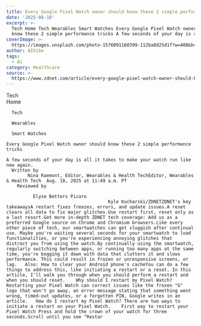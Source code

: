 ```yaml
---
title: Every Google Pixel Watch owner should know these 2 simple performance tricks
date: '2025-08-18'
excerpt: >-
  Tech Home Tech Wearables Smart Watches Every Google Pixel Watch owner should
  know these 2 simple performance tricks A few seconds of your day is all i...
coverImage: >-
  https://images.unsplash.com/photo-1576091160399-112ba8d25d1f?w=400&h=200&fit=crop&auto=format
author: AIVibe
tags:
  - Ai
category: Healthcare
source: >-
  https://www.zdnet.com/article/every-google-pixel-watch-owner-should-know-these-2-simple-performance-tricks/
---
```

Tech      
      Home
    
      Tech
    
      Wearables
    
      Smart Watches
       
    Every Google Pixel Watch owner should know these 2 simple performance tricks
     
    A few seconds of your day is all it takes to make your watch run like new again.
      Written by 
            Nina Raemont, Editor, Wearables & Health TechEditor, Wearables & Health Tech  Aug. 18, 2025 at 11:49 a.m. PT 
        Reviewed by
        
              Elyse Betters Picaro
                                          Kyle Kucharski/ZDNETZDNET's key takeawaysA restart fixes freezes, errors, and update issues.A reset clears all data to fix major glitches.Use restart first, reset only as a last resort.Get more in-depth ZDNET tech coverage: Add us as a preferred Google source on Chrome and Chromium browsers.Like every other piece of tech, our smartwatches can get sluggish after continual use. Maybe you're waiting several seconds for your smartwatch to load functionalities, or you're experiencing annoying glitches that distract you from using the watch.By continually using the smartwatch, regularly switching between apps, or running too many apps at the same time, you're bogging it down with data that clutters it and slows performance. This could result in frozen or unresponsive screens, or lag.   Also: How to clear your Android phone's cacheYou can do a few things to address this, like initiating a restart or a reset. In this article, I'll walk you through when you should perform a restart and when you should reset.    Why should I restart my Pixel Watch? Restarting your Pixel Watch can correct issues like the frozen "G" logo that won't go away, an error message stating that something went wrong, timed-out updates, or a forgotten PIN, Google writes in an article.   How do I restart my Pixel Watch? There are two ways to initiate a restart on your Pixel Watch.    First way to restart your Pixel Watch Press and hold the crown of your watch for three seconds.Scroll until you see "Restar
